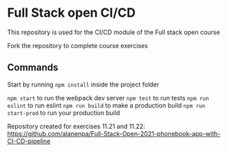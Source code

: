 # Full Stack open CI/CD

This repository is used for the CI/CD module of the Full stack open course

Fork the repository to complete course exercises

## Commands

Start by running `npm install` inside the project folder

`npm start` to run the webpack dev server
`npm test` to run tests
`npm run eslint` to run eslint
`npm run build` to make a production build
`npm run start-prod` to run your production build

Repository created for exercises 11.21 and 11.22: https://github.com/alanenpa/Full-Stack-Open-2021-phonebook-app-with-CI-CD-pipeline